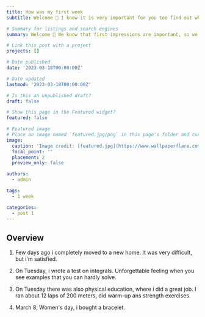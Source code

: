 ```yaml
---
title: How was my first week
subtitle: Welcome 👋 I know it is very important for you too find out what happened to me in first week.

# Summary for listings and search engines
summary: Welcome 👋 We know that first impressions are important, so we've populated your new site with some initial content to help you get familiar with everything in no time.

# Link this post with a project
projects: []

# Date published
date: '2023-03-18T00:00:00Z'

# Date updated
lastmod: '2023-03-18T00:00:00Z'

# Is this an unpublished draft?
draft: false

# Show this page in the Featured widget?
featured: false

# Featured image
# Place an image named `featured.jpg/png` in this page's folder and customize its options here.
image:
  caption: 'Image credit: [featured.jpg](https://www.wallpaperflare.com/comics-catwoman-wallpaper-yqefd)'
  focal_point: ''
  placement: 2
  preview_only: false

authors:
  - admin

tags:
  - 1 week

categories:
  - post 1
---
```



## Overview

1. Few days ago i completely moved to a new home. It was very difficult, but i'm satisfied. 

2. On Tuesday, i wrote a test on integrals. Unforgettable feeling when you see examples that you can hardly solve. 

3. On Tuesday there was also physical education, where i did a great job. I ran about 12 laps of 200 meters, did warm-up ans strength exercises. 

4. March 8, Women's day, i bought a bracelet. 
